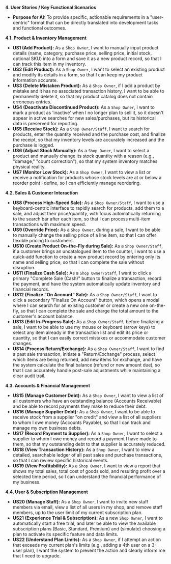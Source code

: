 **4. User Stories / Key Functional Scenarios**

- **Purpose for AI:** To provide specific, actionable requirements in a "user-centric" format that can be directly translated into development tasks and functional outcomes.

**4.1. Product & Inventory Management**

- **US1 (Add Product):** As a `Shop Owner`, I want to manually input product details (name, category, purchase price, selling price, initial stock, optional SKU) into a form and save it as a new product record, so that I can track this item in my inventory.
- **US2 (Edit Product):** As a `Shop Owner`, I want to select an existing product and modify its details in a form, so that I can keep my product information accurate.
- **US3 (Delete Mistaken Product):** As a `Shop Owner`, if I add a product by mistake and it has no associated transaction history, I want to be able to permanently delete it, so that my product catalog does not contain erroneous entries.
- **US4 (Deactivate Discontinued Product):** As a `Shop Owner`, I want to mark a product as 'inactive' when I no longer plan to sell it, so it doesn't appear in active searches for new sales/purchases, but its historical data is preserved for reporting.
- **US5 (Receive Stock):** As a `Shop Owner/Staff`, I want to search for products, enter the quantity received and the purchase cost, and finalize the receipt, so that my inventory levels are accurately increased and the purchase is logged.
- **US6 (Adjust Stock Manually):** As a `Shop Owner`, I want to select a product and manually change its stock quantity with a reason (e.g., "damage," "count correction"), so that my system inventory matches physical reality.
- **US7 (Monitor Low Stock):** As a `Shop Owner`, I want to view a list or receive a notification for products whose stock levels are at or below a reorder point I define, so I can efficiently manage reordering.

**4.2. Sales & Customer Interaction**

- **US8 (Process High-Speed Sale):** As a `Shop Owner/Staff`, I want to use a keyboard-centric interface to rapidly search for products, add them to a sale, and adjust their price/quantity, with focus automatically returning to the search bar after each item, so that I can process multi-item transactions with maximum speed.
- **US9 (Override Price):** As a `Shop Owner`, during a sale, I want to be able to manually change the selling price of a line item, so that I can offer flexible pricing to customers.
- **US10 (Create Product On-the-Fly during Sale):** As a `Shop Owner/Staff`, if a customer brings an uncatalogued item to the counter, I want to use a quick-add function to create a new product record by entering only its name and selling price, so that I can complete the sale without disruption.
- **US11 (Finalize Cash Sale):** As a `Shop Owner/Staff`, I want to click a primary "Complete Sale (Cash)" button to finalize a transaction, record the payment, and have the system automatically update inventory and financial records.
- **US12 (Finalize "On Account" Sale):** As a `Shop Owner/Staff`, I want to click a secondary "Finalize On Account" button, which opens a modal where I can search for an existing customer or create a new one on-the-fly, so that I can complete the sale and charge the total amount to the customer's account balance.
- **US13 (Edit In-Progress Sale):** As a `Shop Owner/Staff`, before finalizing a sale, I want to be able to use my mouse or keyboard (arrow keys) to select any item already in the transaction list and edit its price or quantity, so that I can easily correct mistakes or accommodate customer changes.
- **US14 (Process Return/Exchange):** As a `Shop Owner/Staff`, I want to find a past sale transaction, initiate a "Return/Exchange" process, select which items are being returned, add new items for exchange, and have the system calculate the final balance (refund or new amount due), so that I can accurately handle post-sale adjustments while maintaining a clear audit trail.

**4.3. Accounts & Financial Management**

- **US15 (Manage Customer Debt):** As a `Shop Owner`, I want to view a list of all customers who have an outstanding balance (Accounts Receivable) and be able to record payments they make to reduce their debt.
- **US16 (Manage Supplier Debt):** As a `Shop Owner`, I want to be able to receive stock from a supplier "on credit" and view a list of all suppliers to whom I owe money (Accounts Payable), so that I can track and manage my own business debts.
- **US17 (Record Payment to Supplier):** As a `Shop Owner`, I want to select a supplier to whom I owe money and record a payment I have made to them, so that my outstanding debt to that supplier is accurately reduced.
- **US18 (View Transaction History):** As a `Shop Owner`, I want to view a detailed, searchable ledger of all past sales and purchase transactions, so that I can review specific historical events.
- **US19 (View Profitability):** As a `Shop Owner`, I want to view a report that shows my total sales, total cost of goods sold, and resulting profit over a selected time period, so I can understand the financial performance of my business.

**4.4. User & Subscription Management**

- **US20 (Manage Staff):** As a `Shop Owner`, I want to invite new staff members via email, view a list of all users in my shop, and remove staff members, up to the user limit of my current subscription plan.
- **US21 (Experience Trial & Subscription):** As a new `Shop Owner`, I want to automatically start a free trial, and later be able to view the available subscription plans (Basic, Standard, Premium) and (simulate) choosing a plan to activate its specific feature and data limits.
- **US22 (Understand Plan Limits):** As a `Shop Owner`, if I attempt an action that exceeds my current plan's limits (e.g., adding a 4th user on a 3-user plan), I want the system to prevent the action and clearly inform me that I need to upgrade.
